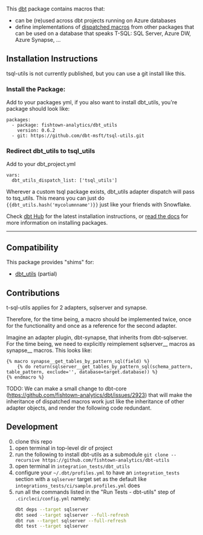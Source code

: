 This [dbt](https://github.com/fishtown-analytics/dbt) package contains macros 
that:
- can be (re)used across dbt projects running on Azure databases
- define implementations of [dispatched macros](https://docs.getdbt.com/reference/dbt-jinja-functions/adapter/#dispatch) from other packages that can be used on a database that speaks T-SQL: SQL Server, Azure DW, Azure Synapse, ...

## Installation Instructions

tsql-utils is not currently published, but you can use a git install like this. 

### Install the Package: 
Add to your packages yml, if you also want to install dbt_utils, you're package should look like: 

```
packages:
  - package: fishtown-analytics/dbt_utils
    version: 0.6.2
  - git: https://github.com/dbt-msft/tsql-utils.git
```

### Redirect dbt_utils to tsql_utils

Add to your dbt_project.yml

```
vars:
  dbt_utils_dispatch_list: ['tsql_utils']
```

Wherever a custom tsql package exists, dbt_utils adapter dispatch will pass to tsq_utils. This means you can just do `{{dbt_utils.hash('mycolumnname')}}` just like your friends with Snowflake. 

Check [dbt Hub](https://hub.getdbt.com) for the latest installation 
instructions, or [read the docs](https://docs.getdbt.com/docs/package-management) 
for more information on installing packages.

----

## Compatibility

This package provides "shims" for:
- [dbt_utils](https://github.com/fishtown-analytics/dbt-utils) (partial)

## Contributions

t-sql-utils applies for 2 adapters, sqlserver and synapse.

Therefore, for the time being, a macro should be implemented twice, once for the functionality and once as a reference for the second adapter. 

Imagine an adapter plugin, dbt-synapse, that inherits from dbt-sqlserver.
For the time being, we need to explicitly reimplement sqlserver__ macros as synapse__ macros. This looks like: 

```
{% macro synapse__get_tables_by_pattern_sql(field) %}
    {% do return(sqlserver__get_tables_by_pattern_sql(schema_pattern, table_pattern, exclude='', database=target.database)) %}
{% endmacro %}
```

TODO: We can make a small change to dbt-core (https://github.com/fishtown-analytics/dbt/issues/2923) that will make the inheritance of dispatched macros work just like the inheritance of other adapter objects, and render the following code redundant.

## Development

0. clone this repo
1. open terminal in top-level dir of project
2. run the following to install dbt-utils as a submodule
    `git clone --recursive https://github.com/fishtown-analytics/dbt-utils` 
3. open terminal in `integration_tests/dbt_utils`
4. configure your `~/.dbt/profiles.yml` to have an `integration_tests` section with a `sqlserver` target set as the default like `integrations_tests/ci/sample.profiles.yml` does
5. run all the commands listed in the "Run Tests - dbt-utils" step of `.circleci/config.yml` namely:
    ```bash
    dbt deps --target sqlserver
    dbt seed --target sqlserver --full-refresh
    dbt run --target sqlserver --full-refresh
    dbt test --target sqlserver
    ```
